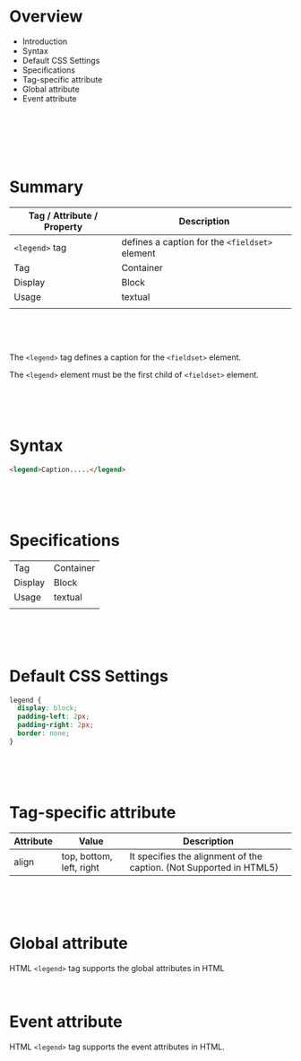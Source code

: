 # Overview

- Introduction
- Syntax
- Default CSS Settings
- Specifications
- Tag-specific attribute
- Global attribute
- Event attribute

&nbsp;

&nbsp;

&nbsp;

# Summary

| Tag / Attribute / Property | Description                                    |
| -------------------------- | ---------------------------------------------- |
| `<legend>` tag             | defines a caption for the `<fieldset>` element |
| Tag                        | Container                                      |
| Display                    | Block                                          |
| Usage                      | textual                                        |
|                            |                                                |

&nbsp;

&nbsp;

The `<legend>` tag defines a caption for the `<fieldset>` element.

The `<legend>` element must be the first child of `<fieldset>` element.

&nbsp;

&nbsp;

# Syntax

```html
<legend>Caption.....</legend>
```

&nbsp;

&nbsp;

# Specifications

|         |           |
| ------- | --------- |
| Tag     | Container |
| Display | Block     |
| Usage   | textual   |
|         |           |

&nbsp;

&nbsp;

# Default CSS Settings

```css
legend {
  display: block;
  padding-left: 2px;
  padding-right: 2px;
  border: none;
}
```

&nbsp;

&nbsp;

# Tag-specific attribute

| Attribute | Value                    | Description                                                         |
| --------- | ------------------------ | ------------------------------------------------------------------- |
| align     | top, bottom, left, right | It specifies the alignment of the caption. (Not Supported in HTML5) |

&nbsp;

&nbsp;

# Global attribute

HTML `<legend>` tag supports the global attributes in HTML

&nbsp;

# Event attribute

HTML `<legend>` tag supports the event attributes in HTML.
